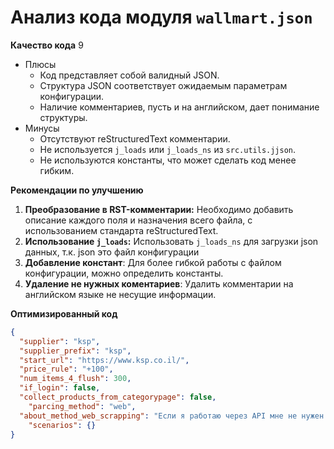# Анализ кода модуля `wallmart.json`

**Качество кода**
9
- Плюсы
    - Код представляет собой валидный JSON.
    - Структура JSON соответствует ожидаемым параметрам конфигурации.
    - Наличие комментариев, пусть и на английском, дает понимание структуры.
- Минусы
    - Отсутствуют reStructuredText комментарии.
    - Не используется `j_loads` или `j_loads_ns` из `src.utils.jjson`.
    - Не используются константы, что может сделать код менее гибким.

**Рекомендации по улучшению**

1.  **Преобразование в RST-комментарии:** Необходимо добавить описание каждого поля и назначения всего файла, с использованием стандарта reStructuredText.
2.  **Использование `j_loads`:** Использовать `j_loads_ns` для загрузки json данных, т.к. json это файл конфигурации
3.  **Добавление констант**: Для более гибкой работы с файлом конфигурации, можно определить константы.
4. **Удаление не нужных коментариев**: Удалить комментарии на английском языке не несущие информации.

**Оптимизированный код**

```json
{
  "supplier": "ksp",
  "supplier_prefix": "ksp",
  "start_url": "https://www.ksp.co.il/",
  "price_rule": "+100",
  "num_items_4_flush": 300,
  "if_login": false,
  "collect_products_from_categorypage": false,
    "parcing_method": "web",
  "about_method_web_scrapping": "Если я работаю через API мне не нужен webdriver",
    "scenarios": {}
}
```